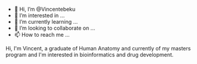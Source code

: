 - 👋 Hi, I’m @Vincentebeku
- 👀 I’m interested in ...
- 🌱 I’m currently learning ...
- 💞️ I’m looking to collaborate on ...
- 📫 How to reach me ...

<!---
Vincentebeku/Vincentebeku is a ✨ special ✨ repository because its `README.md` (this file) appears on your GitHub profile.
You can click the Preview link to take a look at your changes.
--->Hi, I'm Vincent, a graduate of Human Anatomy and currently of my masters program and I'm interested in bioinformatics and drug development.
